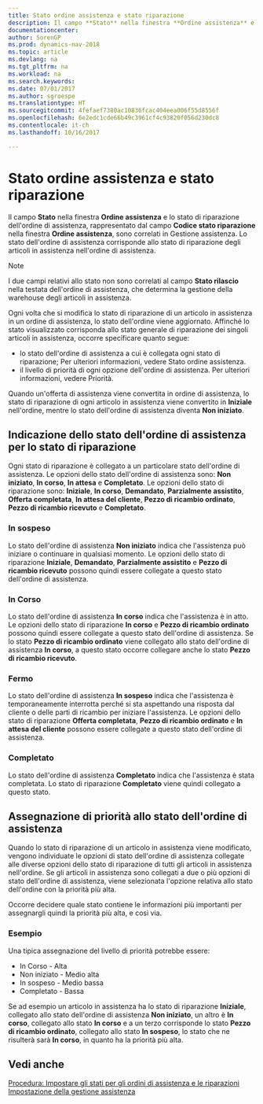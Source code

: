 ```yaml
---
title: Stato ordine assistenza e stato riparazione
description: Il campo **Stato** nella finestra **Ordine assistenza** e lo stato di riparazione dell'ordine di assistenza, rappresentato dal campo **Codice stato riparazione** nella finestra **Ordine assistenza**, sono correlati in Gestione assistenza. Lo stato dell'ordine di assistenza corrisponde allo stato di riparazione degli articoli in assistenza nell'ordine di assistenza.
documentationcenter: 
author: SorenGP
ms.prod: dynamics-nav-2018
ms.topic: article
ms.devlang: na
ms.tgt_pltfrm: na
ms.workload: na
ms.search.keywords: 
ms.date: 07/01/2017
ms.author: sgroespe
ms.translationtype: HT
ms.sourcegitcommit: 4fefaef7380ac10836fcac404eea006f55d8556f
ms.openlocfilehash: 6e2edc1cde66b49c3961cf4c93820f056d230dc8
ms.contentlocale: it-ch
ms.lasthandoff: 10/16/2017

---
```

# <a name="service-order-status-and-repair-status"></a>Stato ordine assistenza e stato riparazione
Il campo **Stato** nella finestra **Ordine assistenza** e lo stato di riparazione dell'ordine di assistenza, rappresentato dal campo **Codice stato riparazione** nella finestra **Ordine assistenza**, sono correlati in Gestione assistenza. Lo stato dell'ordine di assistenza corrisponde allo stato di riparazione degli articoli in assistenza nell'ordine di assistenza.  
  
> [!NOTE]  
>  I due campi relativi allo stato non sono correlati al campo **Stato rilascio** nella testata dell'ordine di assistenza, che determina la gestione della warehouse degli articoli in assistenza.  
  
 Ogni volta che si modifica lo stato di riparazione di un articolo in assistenza in un ordine di assistenza, lo stato dell'ordine viene aggiornato. Affinché lo stato visualizzato corrisponda allo stato generale di riparazione dei singoli articoli in assistenza, occorre specificare quanto segue:  
  
* lo stato dell'ordine di assistenza a cui è collegata ogni stato di riparazione; Per ulteriori informazioni, vedere Stato ordine assistenza.  
* il livello di priorità di ogni opzione dell'ordine di assistenza. Per ulteriori informazioni, vedere Priorità.  
  
 Quando un'offerta di assistenza viene convertita in ordine di assistenza, lo stato di riparazione di ogni articolo in assistenza viene convertito in **Iniziale** nell'ordine, mentre lo stato dell'ordine di assistenza diventa **Non iniziato**.  
  
## <a name="specifying-service-order-status-for-repair-status"></a>Indicazione dello stato dell'ordine di assistenza per lo stato di riparazione  
Ogni stato di riparazione è collegato a un particolare stato dell'ordine di assistenza. Le opzioni dello stato dell'ordine di assistenza sono: **Non iniziato**, **In corso**, **In attesa** e **Completato**. Le opzioni dello stato di riparazione sono: **Iniziale**, **In corso**, **Demandato**, **Parzialmente assistito**, **Offerta completata**, **In attesa del cliente**, **Pezzo di ricambio ordinato**, **Pezzo di ricambio ricevuto** e **Completato**.  
  
### <a name="pending"></a>In sospeso  
Lo stato dell'ordine di assistenza **Non iniziato** indica che l'assistenza può iniziare o continuare in qualsiasi momento. Le opzioni dello stato di riparazione **Iniziale**, **Demandato**, **Parzialmente assistito** e **Pezzo di ricambio ricevuto** possono quindi essere collegate a questo stato dell'ordine di assistenza.  
  
### <a name="in-process"></a>In Corso  
Lo stato dell'ordine di assistenza **In corso** indica che l'assistenza è in atto. Le opzioni dello stato di riparazione **In corso** e **Pezzo di ricambio ordinato** possono quindi essere collegate a questo stato dell'ordine di assistenza. Se lo stato **Pezzo di ricambio ordinato** viene collegato allo stato dell'ordine di assistenza **In corso**, a questo stato occorre collegare anche lo stato **Pezzo di ricambio ricevuto**.  
  
### <a name="on-hold"></a>Fermo  
Lo stato dell'ordine di assistenza **In sospeso** indica che l'assistenza è temporaneamente interrotta perché si sta aspettando una risposta dal cliente o delle parti di ricambio per iniziare l'assistenza. Le opzioni dello stato di riparazione **Offerta completata**, **Pezzo di ricambio ordinato** e **In attesa del cliente** possono essere collegate a questo stato dell'ordine di assistenza.  
  
### <a name="finished"></a>Completato  
Lo stato dell'ordine di assistenza **Completato** indica che l'assistenza è stata completata. Lo stato di riparazione **Completato** viene quindi collegato a questo stato.  
  
## <a name="assigning-priority-to-service-order-status"></a>Assegnazione di priorità allo stato dell'ordine di assistenza  
Quando lo stato di riparazione di un articolo in assistenza viene modificato, vengono individuate le opzioni di stato dell'ordine di assistenza collegate alle diverse opzioni dello stato di riparazione di tutti gli articoli in assistenza nell'ordine. Se gli articoli in assistenza sono collegati a due o più opzioni di stato dell'ordine di assistenza, viene selezionata l'opzione relativa allo stato dell'ordine con la priorità più alta.  
  
Occorre decidere quale stato contiene le informazioni più importanti per assegnargli quindi la priorità più alta, e così via.  
  
### <a name="example"></a>Esempio  
Una tipica assegnazione del livello di priorità potrebbe essere:  
  
* In Corso - Alta  
* Non iniziato - Medio alta  
* In sospeso - Medio bassa  
* Completato - Bassa  
  
Se ad esempio un articolo in assistenza ha lo stato di riparazione **Iniziale**, collegato allo stato dell'ordine di assistenza **Non iniziato**, un altro è **In corso**, collegato allo stato **In corso** e a un terzo corrisponde lo stato **Pezzo di ricambio ordinato**, collegato allo stato **In sospeso**, lo stato che ne risulterà sarà **In corso**, in quanto ha la priorità più alta.  
  
## <a name="see-also"></a>Vedi anche  
[Procedura: Impostare gli stati per gli ordini di assistenza e le riparazioni](service-order-repair-status.md)  
[Impostazione della gestione assistenza](service-setup-service.md)  

